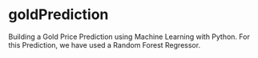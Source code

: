 # goldPrediction
 Building a Gold Price Prediction using Machine Learning with Python. For this Prediction, we have used a Random Forest Regressor.
